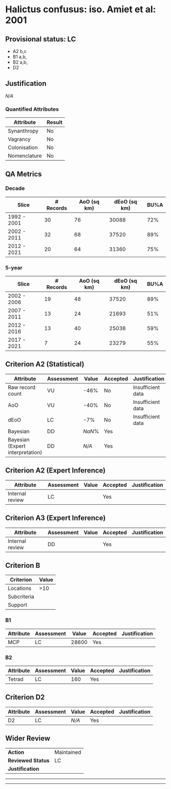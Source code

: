# Halictus confusus: iso. Amiet et al: 2001
## Provisional status: LC
- A2 b,c
- B1 a,b, 
- B2 a,b, 
- D2

## Justification
*N/A*
### Quantified Attributes
|Attribute|Result|
|---|---|
|Synanthropy|No|
|Vagrancy|No|
|Colonisation|No|
|Nomenclature|No|
## QA Metrics
### Decade
| Slice | # Records | AoO (sq km) | dEoO (sq km) |BU%A |
|---|---|---|---|---|
|1992 - 2001|30|76|30088|72%|
|2002 - 2011|32|68|37520|89%|
|2012 - 2021|20|64|31360|75%|
### 5-year
| Slice | # Records | AoO (sq km) | dEoO (sq km) |BU%A |
|---|---|---|---|---|
|2002 - 2006|19|48|37520|89%|
|2007 - 2011|13|24|21693|51%|
|2012 - 2016|13|40|25038|59%|
|2017 - 2021|7|24|23279|55%|
## Criterion A2 (Statistical)
|Attribute|Assessment|Value|Accepted|Justification
|---|---|---|---|---|
|Raw record count|VU|-46%|No|Insufficient data|
|AoO|VU|-40%|No|Insufficient data|
|dEoO|LC|-7%|No|Insufficient data|
|Bayesian|DD|*NaN*%|Yes||
|Bayesian (Expert interpretation)|DD|*N/A*|Yes||
## Criterion A2 (Expert Inference)
|Attribute|Assessment|Value|Accepted|Justification
|---|---|---|---|---|
|Internal review|LC||Yes||
## Criterion A3 (Expert Inference)
|Attribute|Assessment|Value|Accepted|Justification
|---|---|---|---|---|
|Internal review|DD||Yes||
## Criterion B
|Criterion| Value|
|---|---|
|Locations|>10|
|Subcriteria||
|Support||
### B1
|Attribute|Assessment|Value|Accepted|Justification
|---|---|---|---|---|
|MCP|LC|28600|Yes||
### B2
|Attribute|Assessment|Value|Accepted|Justification
|---|---|---|---|---|
|Tetrad|LC|160|Yes||
## Criterion D2
|Attribute|Assessment|Value|Accepted|Justification
|---|---|---|---|---|
|D2|LC|*N/A*|Yes||
## Wider Review
|  |  |
|---|---|
|**Action**|Maintained|
|**Reviewed Status**|LC|
|**Justification**||
---
 ---
 <br><br>
 
